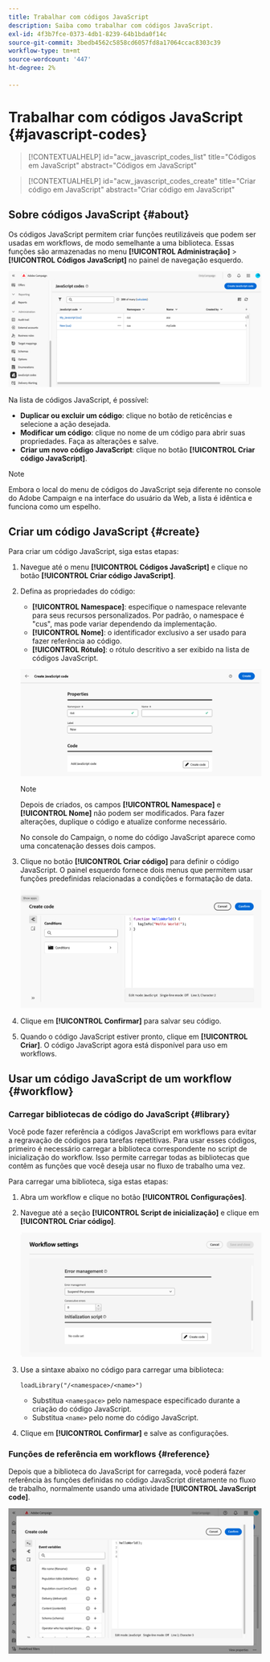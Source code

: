```yaml
---
title: Trabalhar com códigos JavaScript
description: Saiba como trabalhar com códigos JavaScript.
exl-id: 4f3b7fce-0373-4db1-8239-64b1bda0f14c
source-git-commit: 3bedb4562c5858cd6057fd8a17064ccac8303c39
workflow-type: tm+mt
source-wordcount: '447'
ht-degree: 2%

---
```


# Trabalhar com códigos JavaScript {#javascript-codes}

<!-- JavaScript codes -->

>[!CONTEXTUALHELP]
>id="acw_javascript_codes_list"
>title="Códigos em JavaScript"
>abstract="Códigos em JavaScript"

>[!CONTEXTUALHELP]
>id="acw_javascript_codes_create"
>title="Criar código em JavaScript"
>abstract="Criar código em JavaScript"

## Sobre códigos JavaScript {#about}

Os códigos JavaScript permitem criar funções reutilizáveis que podem ser usadas em workflows, de modo semelhante a uma biblioteca. Essas funções são armazenadas no menu **[!UICONTROL Administração]** > **[!UICONTROL Códigos JavaScript]** no painel de navegação esquerdo.

![](assets/javascript-list.png)

Na lista de códigos JavaScript, é possível:

* **Duplicar ou excluir um código**: clique no botão de reticências e selecione a ação desejada.
* **Modificar um código**: clique no nome de um código para abrir suas propriedades. Faça as alterações e salve.
* **Criar um novo código JavaScript**: clique no botão **[!UICONTROL Criar código JavaScript]**.

>[!NOTE]
>
>Embora o local do menu de códigos do JavaScript seja diferente no console do Adobe Campaign e na interface do usuário da Web, a lista é idêntica e funciona como um espelho.

## Criar um código JavaScript {#create}

Para criar um código JavaScript, siga estas etapas:

1. Navegue até o menu **[!UICONTROL Códigos JavaScript]** e clique no botão **[!UICONTROL Criar código JavaScript]**.

1. Defina as propriedades do código:

   * **[!UICONTROL Namespace]**: especifique o namespace relevante para seus recursos personalizados. Por padrão, o namespace é &quot;cus&quot;, mas pode variar dependendo da implementação.
   * **[!UICONTROL Nome]**: o identificador exclusivo a ser usado para fazer referência ao código.
   * **[!UICONTROL Rótulo]**: o rótulo descritivo a ser exibido na lista de códigos JavaScript.

   ![](assets/javascript-create.png)

   >[!NOTE]
   >
   >Depois de criados, os campos **[!UICONTROL Namespace]** e **[!UICONTROL Nome]** não podem ser modificados. Para fazer alterações, duplique o código e atualize conforme necessário.
   >
   >No console do Campaign, o nome do código JavaScript aparece como uma concatenação desses dois campos.

1. Clique no botão **[!UICONTROL Criar código]** para definir o código JavaScript. O painel esquerdo fornece dois menus que permitem usar funções predefinidas relacionadas a condições e formatação de data.

   ![](assets/javascript-code.png)

1. Clique em **[!UICONTROL Confirmar]** para salvar seu código.

1. Quando o código JavaScript estiver pronto, clique em **[!UICONTROL Criar]**.  O código JavaScript agora está disponível para uso em workflows.

## Usar um código JavaScript de um workflow {#workflow}

### Carregar bibliotecas de código do JavaScript {#library}

Você pode fazer referência a códigos JavaScript em workflows para evitar a regravação de códigos para tarefas repetitivas. Para usar esses códigos, primeiro é necessário carregar a biblioteca correspondente no script de inicialização do workflow. Isso permite carregar todas as bibliotecas que contêm as funções que você deseja usar no fluxo de trabalho uma vez.

Para carregar uma biblioteca, siga estas etapas:

1. Abra um workflow e clique no botão **[!UICONTROL Configurações]**.
1. Navegue até a seção **[!UICONTROL Script de inicialização]** e clique em **[!UICONTROL Criar código]**.

   ![](assets/javascript-initialization.png)

1. Use a sintaxe abaixo no código para carregar uma biblioteca:

   ```
   loadLibrary("/<namespace>/<name>")
   ```

   * Substitua `<namespace>` pelo namespace especificado durante a criação do código JavaScript.
   * Substitua `<name>` pelo nome do código JavaScript.

1. Clique em **[!UICONTROL Confirmar]** e salve as configurações.

### Funções de referência em workflows {#reference}

Depois que a biblioteca do JavaScript for carregada, você poderá fazer referência às funções definidas no código JavaScript diretamente no fluxo de trabalho, normalmente usando uma atividade **[!UICONTROL JavaScript code]**.

![](assets/javascript-function.png)

